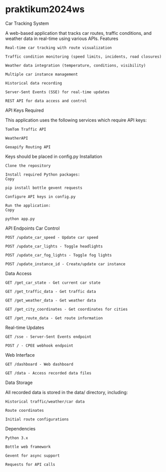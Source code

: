 # praktikum2024ws
Car Tracking System

A web-based application that tracks car routes, traffic conditions, and weather data in real-time using various APIs.
Features

    Real-time car tracking with route visualization

    Traffic condition monitoring (speed limits, incidents, road closures)

    Weather data integration (temperature, conditions, visibility)

    Multiple car instance management

    Historical data recording

    Server-Sent Events (SSE) for real-time updates

    REST API for data access and control

API Keys Required

This application uses the following services which require API keys:

    TomTom Traffic API

    WeatherAPI

    Geoapify Routing API

Keys should be placed in config.py
Installation

    Clone the repository

    Install required Python packages:
    Copy

    pip install bottle gevent requests

    Configure API keys in config.py

    Run the application:
    Copy

    python app.py

API Endpoints
Car Control

    POST /update_car_speed - Update car speed

    POST /update_car_lights - Toggle headlights

    POST /update_car_fog_lights - Toggle fog lights

    POST /update_instance_id - Create/update car instance

Data Access

    GET /get_car_state - Get current car state

    GET /get_traffic_data - Get traffic data

    GET /get_weather_data - Get weather data

    GET /get_city_coordinates - Get coordinates for cities

    GET /get_route_data - Get route information

Real-time Updates

    GET /sse - Server-Sent Events endpoint

    POST / - CPEE webhook endpoint

Web Interface

    GET /dashboard - Web dashboard

    GET /data - Access recorded data files

Data Storage

All recorded data is stored in the data/ directory, including:

    Historical traffic/weather/car data

    Route coordinates

    Initial route configurations

Dependencies

    Python 3.x

    Bottle web framework

    Gevent for async support

    Requests for API calls